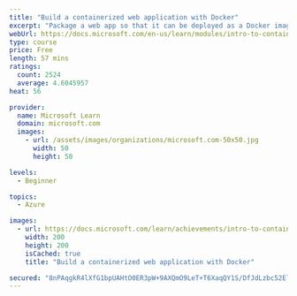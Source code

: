 ```yaml
---
title: "Build a containerized web application with Docker"
excerpt: "Package a web app so that it can be deployed as a Docker image and run from an Azure Container Instance."
webUrl: https://docs.microsoft.com/en-us/learn/modules/intro-to-containers/
type: course
price: Free
length: 57 mins
ratings:
  count: 2524
  average: 4.6045957
heat: 56

provider:
  name: Microsoft Learn
  domain: microsoft.com
  images:
    - url: /assets/images/organizations/microsoft.com-50x50.jpg
      width: 50
      height: 50

levels:
  - Beginner

topics:
  - Azure

images:
  - url: https://docs.microsoft.com/learn/achievements/intro-to-containers-social.png
    width: 200
    height: 200
    isCached: true
    title: "Build a containerized web application with Docker"

secured: "8nPAqgkR4lXfG1bpUAHtO0ER3pW+9AXQmO9LeT+T6XaqQY1S/DfJdLzbc52El3sWVs8C2j1/zCM+kz7dcw1wO8o5v5pDysBMA72DKLtmSK/3LLqTabEHAxOLLbBBj/zONfwS6UZmD0QZJTgcnjcGRU6GmIMGTg8DXOYDfslwSjLmrzLWIksQcCVvXsuWDqrAhzNO6CnET0AShdYlmCttv8Tto+OFZ6n/EhtZKs7bCsYrQD94uY4fffqmif5hCKDbu3++6wJr/Qog7NoDIAZZXT2dTuUuW/Qu6WAZJvzeKzAZbm3luo/xTjXqUA1zmxIPr6oijMZrh/k6G440DVnlkd5n7RzvuQqNyB7ABaaC6Rxwpo+n32yfcM6ong4toQrhuTGBRG/MWaM7wsh3l4GIgQ==;j/sBw/V+TjW1VPkczBHQAQ=="
---
```


